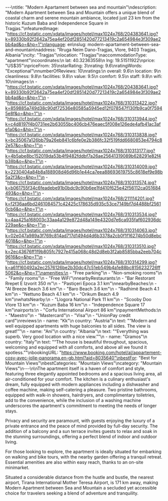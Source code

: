 ---\ntitle: "Modern Apartament between sea and mountain"\ndescription: "Modern Apartment between Sea and Mountain offers a unique blend of coastal charm and serene mountain ambiance, located just 23 km from the historic Kuzum Baba and Independence Square in Tragjas."\nfeaturedImage: "https://cf.bstatic.com/xdata/images/hotel/max1024x768/204383641.jpg?k=89330b92f2642a75ea4ef20df2851420d77213419c2a654984e3f309ae2bb4ad&o=&hp=1"\nlanguage: en\nslug: modern-apartament-between-sea-and-mountain\naddress: "Rruga Neim Dano-Tragjas, Vlore, 9403 Tragjas, Albania"\ncity: "Tragjas"\nlocation: "Tragjas"\naccommodationType: "apartment"\ncoordinates:\n  lat: 40.32363558\n  lng: 19.51511922\nprice: "US$35"\npriceFrom: 35\nstarRating: 3\nrating: 9.6\nratingWords: "Exceptional"\nnumberOfReviews: 10\nratings:\n  overall: 9.6\n  location: 9\n  cleanliness: 9.8\n  facilities: 9.8\n  value: 9.5\n  comfort: 9.5\n  staff: 9.8\n  wifi: 10\nimages:\n  - "https://cf.bstatic.com/xdata/images/hotel/max1024x768/204383641.jpg?k=89330b92f2642a75ea4ef20df2851420d77213419c2a654984e3f309ae2bb4ad&o=&hp=1"\n  - "https://cf.bstatic.com/xdata/images/hotel/max1024x768/310313422.jpg?k=859885a749d38c90df72536e80585a5945ed12f078547f130fb9ca0f75945e8f&o=&hp=1"\n  - "https://cf.bstatic.com/xdata/images/hotel/max1024x768/310313944.jpg?k=c4d8197f4b0731ee2b63055bc406cb476eaec5f008e126ede4afb41ac3afe1a0&o=&hp=1"\n  - "https://cf.bstatic.com/xdata/images/hotel/max1024x768/310313838.jpg?k=bc35067a126bb79a26eb841c6bfe0e2b386fc32f519fdd6680853e4794c82e57&o=&hp=1"\n  - "https://cf.bstatic.com/xdata/images/hotel/max1024x768/310313177.jpg?k=4b5abe8bc152019da53b4f9482fddbf7a26ae25641319089b628291e82f4b38b&o=&hp=1"\n  - "https://cf.bstatic.com/xdata/images/hotel/max1024x768/310314009.jpg?k=2230404a84b8a188908d46d96b1e44ca7eea88693619755c8618ef9e98b5a2f3&o=&hp=1"\n  - "https://cf.bstatic.com/xdata/images/hotel/max1024x768/310313574.jpg?k=b061755f34c6feadebe91b0bdc9c90b6ee1fd410f625e42f56112ca051684493&o=&hp=1"\n  - "https://cf.bstatic.com/xdata/images/hotel/max1024x768/211114201.jpg?k=f2f36aa6bd2461084571c42425c178635d935c53ce7149bf7d4488bf25610cb6&o=&hp=1"\n  - "https://cf.bstatic.com/xdata/images/hotel/max1024x768/310313534.jpg?k=4aa425a168003c33aa4a129e872d48a149e4320d7e6ca935faf602936dc229ae&o=&hp=1"\n  - "https://cf.bstatic.com/xdata/images/hotel/max1024x768/310314063.jpg?k=02e047a989a3f769c814ad717d1494d4d6b3378a2cb0f1f16274b50d8ebc4018&o=&hp=1"\n  - "https://cf.bstatic.com/xdata/images/hotel/max1024x768/310313510.jpg?k=2ec43676ff1f9b805fc7927e415a068c48d2d8eb3f2ab8585bba2eeb704c9616&o=&hp=1"\n  - "https://cf.bstatic.com/xdata/images/hotel/max1024x768/310314299.jpg?k=a61f160492a2ec2576126be2b30dc47c51eb549b4a1e88bc8156232726ff5062&o=&hp=1"\namenities:\n  - "Free parking"\n  - "Non-smoking rooms"\n  - "Family rooms"\n  - "Free WiFi"\nnearbyRestaurants:\n  - "Bar Restorant Rrepet E Izvorit 350 m"\n  - "Pastiçeri Epoca 3.1 km"\nnearbyBeaches:\n  - "Al Breeze Beach 3.6 km"\n  - "Baro Beach 3.6 km"\n  - "Radhimë Beach 4.1 km"\n  - "Nettuno Beach 4.1 km"\n  - "Orikum Beach 4.9 km"\nwhatsNearby:\n  - "Llogora National Park 11 km"\n  - "Scooby Doo Vlore 13 km"\n  - "Kuzum Baba 16 km"\n  - "Independence Square 17 km"\nairports:\n  - "Corfu International Airport 86 km"\npaymentMethods:\n  - "Maestro"\n  - "Mastercard"\n  - "Visa"\n  - "UnionPay credit card"\nreviews:\n  - name: "Kk"\n    country: "Austria"\n    text: "“Modern and well equipped apartments with huge balconies to all sides. The view is great!”"\n  - name: "Ani"\n    country: "Albania"\n    text: "“Everything was superb. Very good location with a nice view.”"\n  - name: "Gramos"\n    country: "Italy"\n    text: "“The house is beautiful throughout, spacious, welcoming and equipped with all comforts, and above all we found it spotless.”"\nbookingURL: "https://www.booking.com/hotel/al/appartement-cosy-avec-jolie-panorama.en-gb.html?aid=8035640"\nbestFor: "Best for Mountain Views"\nbestCategories: "Mountain Views"\ncategory: "Mountain Views"\n---\n\nThe apartment itself is a haven of comfort and style, featuring three elegantly appointed bedrooms and a spacious living area, all air-conditioned for your comfort. The kitchen is a culinary enthusiast's dream, fully equipped with modern appliances including a dishwasher and coffee machine, making self-catering a pleasure. Two pristine bathrooms, equipped with walk-in showers, hairdryers, and complimentary toiletries, add to the convenience, while the inclusion of a washing machine underscores the apartment's commitment to meeting the needs of longer stays.

Privacy and security are paramount, with guests enjoying the luxury of a private entrance and the peace of mind provided by full-day security. The addition of a balcony and a sun terrace invites guests to relax and soak in the stunning surroundings, offering a perfect blend of indoor and outdoor living.

For those looking to explore, the apartment is ideally situated for embarking on walking and bike tours, with the nearby garden offering a tranquil retreat. Essential amenities are also within easy reach, thanks to an on-site minimarket.

Situated a considerable distance from the hustle and bustle, the nearest airport, Tirana International Mother Teresa Airport, is 171 km away, making Modern Apartment between Sea and Mountain a secluded yet accessible choice for travelers seeking a blend of adventure and tranquility.